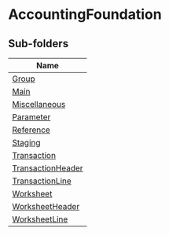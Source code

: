 
# AccountingFoundation


## Sub-folders

|Name|
|---|
|[Group](Group/README.md)|
|[Main](Main/README.md)|
|[Miscellaneous](Miscellaneous/README.md)|
|[Parameter](Parameter/README.md)|
|[Reference](Reference/README.md)|
|[Staging](Staging/README.md)|
|[Transaction](Transaction/README.md)|
|[TransactionHeader](TransactionHeader/README.md)|
|[TransactionLine](TransactionLine/README.md)|
|[Worksheet](Worksheet/README.md)|
|[WorksheetHeader](WorksheetHeader/README.md)|
|[WorksheetLine](WorksheetLine/README.md)|



